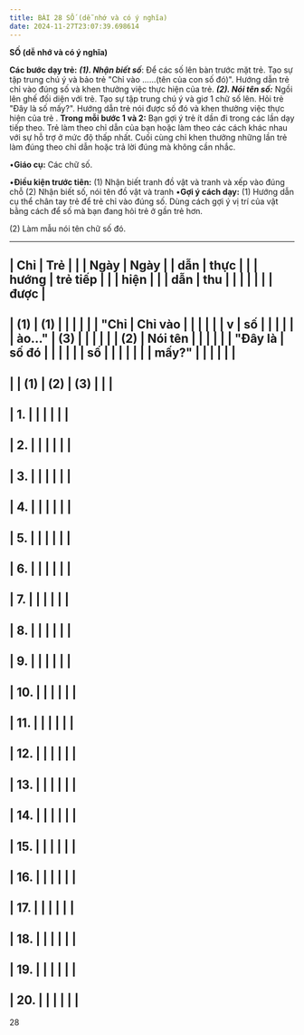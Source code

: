 ```yaml
---
title: BÀI 28 SỐ (dễ nhớ và có ý nghĩa)
date: 2024-11-27T23:07:39.698614
---
```

**SỐ (dễ nhớ và có ý nghĩa)**

**Các bước dạy trẻ:**
***(1). Nhận biết số***: Để các số lên bàn trước mặt trẻ. Tạo sự tập
trung chú ý và bảo trẻ "Chỉ vào ......(tên của con số đó)". Hướng dẫn
trẻ chỉ vào đúng số và khen thưởng việc thực hiện của trẻ. ***(2). Nói
tên số:*** Ngồi lên ghế đối diện với trẻ. Tạo sự tập trung chú ý và
giơ 1 chữ số lên. Hỏi trẻ "Đây là số mấy?". Hướng dẫn trẻ nói được số
đó và khen thưởng việc thực hiện của trẻ . **Trong mỗi bước 1 và 2:**
Bạn gợi ý trẻ ít dần đi trong các lần dạy tiếp theo. Trẻ làm theo chỉ
dẫn của bạn hoặc làm theo các cách khác nhau với sự hỗ trợ ở mức độ
thấp nhất. Cuối cùng chỉ khen thưởng những lần trẻ làm đúng theo chỉ
dẫn hoặc trả lời đúng mà không cần nhắc.

•**Giáo cụ:** Các chữ số.

•**Điều kiện trước tiên:**
(1) Nhận biết tranh đồ vật và tranh và xếp vào đúng chỗ
(2) Nhận biết số, nói tên đồ vật và tranh
•**Gợi ý cách dạy:**
(1) Hướng dẫn cụ thể chân tay trẻ để trẻ chỉ vào đúng số. Dùng cách
gợi ý vị trí của vật bằng cách để số mà bạn đang hỏi trẻ ở gần trẻ
hơn.

(2) Làm mẫu nói tên chữ số đó.

-------------------------------------------------------------------------
| **Chỉ     | **Trẻ     |           |           | **Ngày  | **Ngày    |
| dẫn**     | thực      |           |           | hướng   | trẻ tiếp  |
|           | hiện**    |           |           | dẫn**   | thu       |
|           |           |           |           |           | được**    |
-------------------------------------------------------------------------
| **(1)   | **(1)   |           |           |           |           |
| "Chỉ    | Chỉ vào |           |           |           |           |
| v       | số**   |           |           |           |           |
| ào..."** | **(3)   |           |           |           |           |
| **(2)   | Nói tên |           |           |           |           |
| "Đây là | số đó** |           |           |           |           |
| số      |           |           |           |           |           |
| mấy?"** |           |           |           |           |           |
-------------------------------------------------------------------------
|           | **(1)**   | **(2)**   | **(3)**   |           |           |
-------------------------------------------------------------------------
| 1.     |           |           |           |           |           |
-------------------------------------------------------------------------
| 2.     |           |           |           |           |           |
-------------------------------------------------------------------------
| 3.     |           |           |           |           |           |
-------------------------------------------------------------------------
| 4.     |           |           |           |           |           |
-------------------------------------------------------------------------
| 5.     |           |           |           |           |           |
-------------------------------------------------------------------------
| 6.     |           |           |           |           |           |
-------------------------------------------------------------------------
| 7.     |           |           |           |           |           |
-------------------------------------------------------------------------
| 8.     |           |           |           |           |           |
-------------------------------------------------------------------------
| 9.     |           |           |           |           |           |
-------------------------------------------------------------------------
| 10.    |           |           |           |           |           |
-------------------------------------------------------------------------
| 11.    |           |           |           |           |           |
-------------------------------------------------------------------------
| 12.    |           |           |           |           |           |
-------------------------------------------------------------------------
| 13.    |           |           |           |           |           |
-------------------------------------------------------------------------
| 14.    |           |           |           |           |           |
-------------------------------------------------------------------------
| 15.    |           |           |           |           |           |
-------------------------------------------------------------------------
| 16.    |           |           |           |           |           |
-------------------------------------------------------------------------
| 17.    |           |           |           |           |           |
-------------------------------------------------------------------------
| 18.    |           |           |           |           |           |
-------------------------------------------------------------------------
| 19.    |           |           |           |           |           |
-------------------------------------------------------------------------
| 20.    |           |           |           |           |           |
-------------------------------------------------------------------------

28

